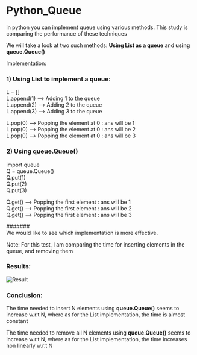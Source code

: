 # Python_Queue  
in python you can implement queue using various methods. This study is comparing the performance of these techniques  

We will take a look at two such methods: **Using List as a queue**  and  **using queue.Queue()**  

Implementation:  

### 1) Using List to implement a queue:  
L = []  
L.append(1)       --> Adding 1 to the queue  
L.append(2)       --> Adding 2 to the queue  
L.append(3)       --> Adding 3 to the queue  
  
L.pop(0)          --> Popping the element at 0 : ans will be 1  
L.pop(0)          --> Popping the element at 0 : ans will be 2  
L.pop(0)          --> Popping the element at 0 : ans will be 3  

### 2) Using queue.Queue()  
import queue  
Q = queue.Queue()  
Q.put(1)  
Q.put(2)  
Q.put(3)  
  
Q.get()           --> Popping the first element : ans will be 1  
Q.get()           --> Popping the first element : ans will be 2  
Q.get()           --> Popping the first element : ans will be 3  
  
  
  
#######  
We would like to see which implementation is more effective.  
  
Note: For this test, I am comparing the time for inserting elements in the queue, and removing them  
  
  
### **Results**:
![Result](https://user-images.githubusercontent.com/13918778/75099397-0cf36100-5576-11ea-8d66-1615ba0b1c8c.png)


### Conclusion:
The time needed to insert N elements using __queue.Queue()__ seems to increase w.r.t N, where as for the List implementation, the time is almost constant

The time needed to remove all N elements using __queue.Queue()__ seems to increase w.r.t N, where as for the List implementation, the time increases non linearly w.r.t N

